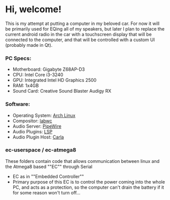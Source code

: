 # Hi, welcome!
This is my attempt at putting a computer in my beloved car. For now it will be primarily used for EQing all of my speakers, but later I plan to replace the current android radio in the car with a touchscreen display that will be connected to the computer, and that will be controlled with a custom UI (probably made in Qt).

### PC Specs:
- Motherboard: Gigabyte Z68AP-D3
- CPU: Intel Core i3-3240
- GPU: Integrated Intel HD Graphics 2500
- RAM: 1x4GB
- Sound Card: Creative Sound Blaster Audigy RX

### Software:
- Operating System: [Arch Linux](https://archlinux.org/)
- Compositor: [labwc](https://github.com/labwc/labwc)
- Audio Server: [PipeWire](https://pipewire.org/)
- Audio Plugins: [LSP](https://lsp-plug.in/)
- Audio Plugin Host: [Carla](https://kx.studio/Applications:Carla)

### ec-userspace / ec-atmega8
These folders contain code that allows communication between linux and the Atmega8 based ""EC"" through Serial

- EC as in ""Embedded Controller""
- Primary purpose of this EC is to control the power coming into the whole PC, and acts as a protection, so the computer can't drain the battery if it for some reason won't turn off...
